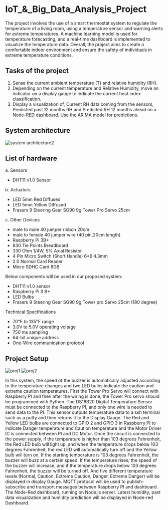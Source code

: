 # IoT_&_Big_Data_Analysis_Project
The project involves the use of a smart thermostat system to regulate the temperature of a living room, using a temperature sensor and warning alerts for extreme temperatures. A machine learning model is used for temperature forecasting, and a real-time dashboard is implemented to visualize the temperature data. Overall, the project aims to create a comfortable indoor environment and ensure the safety of individuals in extreme temperature conditions.

## Tasks of the project
1. Sense the current ambient temperature (T) and relative humidity (RH).
2. Depending on the current temperature and Relative Humidity, move an indicator on a display gauge to indicate the current heat index classification.
3. Display a visualization of, Current RH data coming from the sensors, Predicted past 12 months RH and Predicted RH 12 months ahead on a Node-RED dashboard. Use the ARIMA model for predictions.
## System architecture
![system architecture2](https://github.com/nesa12/IoT_Big_Data_Analysis_Project/assets/87229466/243d70dd-19b2-4409-91db-35574f1e596a)

## List of hardware

a.	Sensors
- DHT11 v1.0 Sensor

b.	Actuators
-	LED 5mm Red Diffused
-	LED 5mm Yellow Diffused
-	Frasers 9 Steering Gear SG90 9g Tower Pro Servo 25cm

c.	Other Devices
-	male to male 40 jumper ribbon 20cm
-	male to female 40 jumper wire (40 pin,20cm length)
-	Raspberry Pi 3B+
-	830 Tie Points Breadboard
-	330 Ohm 1/4W, 5% Axial Resistor
-	4 Pin Micro Switch (Short Handle) 6*6'4.3mm
-	2.0 Normal Card Reader
-	Micro SDHC Card 8GB

Below components will be used in our proposed system:
-	DHT11 v1.0 sensor
-	Raspberry Pi 3 B+
-	LED Bulbs
-	Frasers 9 Steering Gear SG90 9g Tower pro Servo 25cm (180 degree)

Technical Specifications
-	70℉ to 135℉ range
-	3.0V to 5.0V operating voltage
-	750 ms sampling
-	64-bit unique address
-	One-Wire communication protocol

## Project Setup
![proj1](https://github.com/nesa12/IoT_Big_Data_Analysis_Project/assets/87229466/4585082a-4b5a-45f8-b384-d4d6d580d8c8) ![proj2](https://github.com/nesa12/IoT_Big_Data_Analysis_Project/assets/87229466/9a89ac99-17c0-4bea-8ea0-79d651404ff9)

In this system, the speed of the buzzer is automatically adjusted according to the temperature changes and two LED bulbs indicate the caution and extreme caution temperatures. First the Tower Pro Servo will connect with Raspberry PI and then after the wiring is done, the Tower Pro servo should be programmed with Python. The DS18B20 Digital Temperature Sensor must be connected to the Raspberry PI, and only one wire is needed to send data to the PI. This sensor outputs temperature data to a ssh terminal such as a putty and then returns it to the Display Gauge. The Red and Yellow LED bulbs are connected to GPIO 2 and GPIO 3 in Raspberry PI to indicate Danger temperature and Caution temperature and the Motor Driver IC is connected between PI and DC Motor. Once the circuit is connected to the power supply, if the temperature is higher than 103 degrees Fahrenheit, the Red LED bulb will light up, and when the temperature drops below 103 degrees Fahrenheit, the red LED will automatically turn off and the Yellow bulb will turn on. If the starting temperature is 103 degrees Fahrenheit, the buzzer will buzz at a certain speed. If the temperature rises, the speed of the buzzer will increase, and if the temperature drops below 103 degrees Fahrenheit, the buzzer will be turned off.  And five different temperature levels (Normal, Caution, Extreme Caution, Danger, Extreme Danger) will be displayed in display Gauge. MQTT protocol will be used to publish-subscribe and transport messages between Raspberry PI and dashboard. The Node-Red dashboard, running on Node.js server. Latest humidity, past data visualization and humidity prediction will be displayed in Node-red Dashboard.
